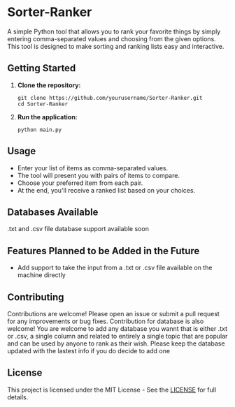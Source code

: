 # Sorter-Ranker

A simple Python tool that allows you to rank your favorite things by simply entering comma-separated values and choosing from the given options. This tool is designed to make sorting and ranking lists easy and interactive.

## Getting Started

1. **Clone the repository:**
	```
	git clone https://github.com/yourusername/Sorter-Ranker.git
	cd Sorter-Ranker
	```

2. **Run the application:**
	```
	python main.py
	```

## Usage

- Enter your list of items as comma-separated values.
- The tool will present you with pairs of items to compare.
- Choose your preferred item from each pair.
- At the end, you'll receive a ranked list based on your choices.

## Databases Available

.txt and .csv file database support available soon

## Features Planned to be Added in the Future

- Add support to take the input from a .txt or .csv file available on the machine directly

## Contributing

Contributions are welcome! Please open an issue or submit a pull request for any improvements or bug fixes.
Contribution for database is also welcome! You are welcome to add any database you wannt that is either .txt or .csv, a single column and related to entirely a single topic that are popular and can be used by anyone to rank as their wish. Please keep the database updated with the lastest info if you do decide to add one 

## License

This project is licensed under the MIT License - See the [LICENSE](LICENSE) for full details.
